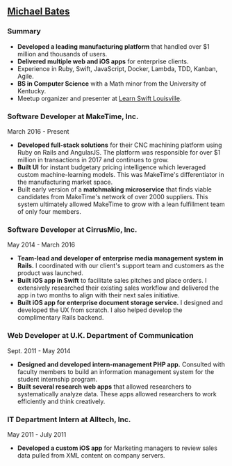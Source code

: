 ## [Michael Bates](http://mklbtz.com)

### Summary

- **Developed a leading manufacturing platform** that handled over $1 million and thousands of users.
- **Delivered multiple web and iOS apps** for enterprise clients.
- Experience in Ruby, Swift, JavaScript, Docker, Lambda, TDD, Kanban, Agile.
- **BS in Computer Science** with a Math minor from the University of Kentucky.
- Meetup organizer and presenter at [Learn Swift Louisville](http://www.meetup.com/Learn-Swift-Louisville).

### Software Developer at MakeTime, Inc.

March 2016 - Present

- **Developed full-stack solutions** for their CNC machining platform using Ruby on Rails and AngularJS. The platform was responsible for over $1 million in transactions in 2017 and continues to grow.
- **Built UI** for instant budgetary pricing intelligence which leveraged custom machine-learning models. This was MakeTime's differentiator in the manufacturing market space.
- Built early version of a **matchmaking microservice** that finds viable candidates from MakeTime's network of over 2000 suppliers. This system ultimately allowed MakeTime to grow with a lean fulfillment team of only four members.

### Software Developer at CirrusMio, Inc.

May 2014 - March 2016

- **Team-lead and developer of enterprise media management system in Rails.** I coordinated with our client's support team and customers as the product was launched.
- **Built iOS app in Swift** to facilitate sales pitches and place orders. I extensively researched their existing sales workflow and delivered the app in two months to align with their next sales initiative.
- **Built iOS app for enterprise document storage service.** I designed and developed the UX from scratch. I also helped develop the complimentary Rails backend.

### Web Developer at U.K. Department of Communication

Sept. 2011 - May 2014

- **Designed and developed intern-management PHP app.** Consulted with faculty members to build an information management system for the student internship program.
- **Built several research web apps** that allowed researchers to systematically analyze data. These apps allowed researchers to work efficiently and think creatively.

### IT Department Intern at Alltech, Inc.

May 2011 - July 2011

- **Developed a custom iOS app** for Marketing managers to review sales data pulled from XML content on company servers. 